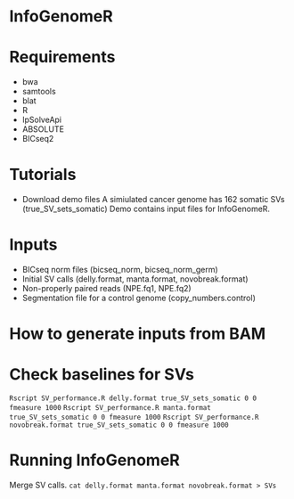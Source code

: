 # InfoGenomeR
# Requirements
- bwa
- samtools
- blat
- R
- lpSolveApi
- ABSOLUTE
- BICseq2
# Tutorials
- Download demo files
A simiulated cancer genome has 162 somatic SVs (true_SV_sets_somatic)
Demo contains input files for InfoGenomeR. 

# Inputs
- BICseq norm files (bicseq_norm, bicseq_norm_germ)
- Initial SV calls (delly.format, manta.format, novobreak.format)
- Non-properly paired reads (NPE.fq1, NPE.fq2)
- Segmentation file for a control genome (copy_numbers.control)
# How to generate inputs from BAM
# Check baselines for SVs
`Rscript SV_performance.R delly.format true_SV_sets_somatic 0 0 fmeasure 1000`
`Rscript SV_performance.R manta.format true_SV_sets_somatic 0 0 fmeasure 1000`
`Rscript SV_performance.R novobreak.format true_SV_sets_somatic 0 0 fmeasure 1000`

# Running InfoGenomeR
Merge SV calls.
`cat delly.format manta.format novobreak.format > SVs`
